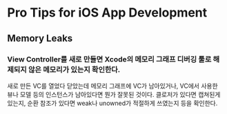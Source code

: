 # Pro Tips for iOS App Development

## Memory Leaks

### View Controller를 새로 만들면 Xcode의 메모리 그래프 디버깅 툴로 해제되지 않은 메모리가 있는지 확인한다.
새로 만든 VC를 열었다 닫았는데 메모리 그래프에 VC가 남아있거나, VC에서 사용한 뷰나 모델 등의 인스턴스가 남아있다면 뭔가 잘못된 것이다. 클로저가 있다면 캡쳐된게 있는지, 순환 참조가 있다면 weak나 unowned가 적절하게 쓰였는지 등을 확인한다.
